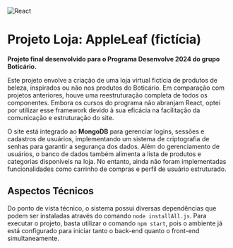 ![React](https://img.shields.io/badge/react-%2320232a.svg?style=for-the-badge&logo=react&logoColor=%2361DAFB)

# Projeto Loja: AppleLeaf (fictícia)

**Projeto final desenvolvido para o Programa Desenvolve 2024 do grupo Boticário.**

Este projeto envolve a criação de uma loja virtual fictícia de produtos de beleza, inspirados ou não nos produtos do Boticário. Em comparação com projetos anteriores, houve uma reestruturação completa de todos os componentes. Embora os cursos do programa não abranjam React, optei por utilizar esse framework devido à sua eficácia na facilitação da comunicação e estruturação do site.

O site está integrado ao **MongoDB** para gerenciar logins, sessões e cadastros de usuários, implementando um sistema de criptografia de senhas para garantir a segurança dos dados. Além do gerenciamento de usuários, o banco de dados também alimenta a lista de produtos e categorias disponíveis na loja. No entanto, ainda não foram implementadas funcionalidades como carrinho de compras e perfil de usuário estruturado.

## Aspectos Técnicos

Do ponto de vista técnico, o sistema possui diversas dependências que podem ser instaladas através do comando `node installAll.js`. Para executar o projeto, basta utilizar o comando `npm start`, pois o ambiente já está configurado para iniciar tanto o back-end quanto o front-end simultaneamente.
